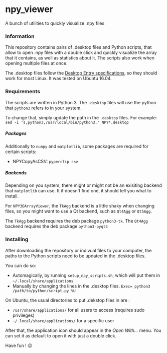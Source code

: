 # npy_viewer
A bunch of utilities to quickly visualize .npy files

### Information

This repository contains pairs of .desktop files and Python scripts,
that allow to open .npy files with a double click and quickly
visualize the array that it contains, as well as statistics about it.
The scripts also work when opening multiple files at once.

The .desktop files follow the [Desktop Entry specifications](https://specifications.freedesktop.org/desktop-entry-spec/desktop-entry-spec-latest.html),
so they should work for most Linux.
It was tested on Ubuntu 16.04.

### Requirements

The scripts are written in Python 3.
The `.desktop` files will use the python that `python3` refers to in your system.

To change that, simply update the path in the `.desktop` files.
For example:
    `sed -i 's,python3,/usr/local/bin/python3,' NPY*.desktop`

##### Packages

Additionally to `numpy` and `matplotlib`, some packages are required for certain scripts:
- NPYCopyAsCSV: `pyperclip csv`

##### Backends

Depending on you system, there might or might not be an exisiting backend that `matplotlib` can use.
It if doesn't find one, it should tell you what to install.

For `NPY3DArrayViewer`, the `TkAgg` backend is a little shaky when changing files, so you might want
to use a Qt backend, such as `Qt4Agg` or `Qt5Agg`.

The `TkAgg` backend requires the deb package `python3-tk`.
The `Qt4Agg` backend requires the deb package `python3-pyqt4`

### Installing

After downloading the repository or indivual files to your computer,
the paths to the Python scripts need to be updated in the .desktop files.

You can do so:

- Automagically, by running `setup_npy_scripts.sh`, which will put them in `~/.local/share/applications`
- Manually by changing the lines in the .desktop files.
 `Exec= python3 /path/to/python/script.py %U`

On Ubuntu, the usual directories to put .dekstop files in are :
- `/usr/share/applications/` for all users to access (requires sudo privileges)
- `~/.local/share/applications/` for a specific user

After that, the application icon should appear in the *Open With...* menu.
You can set it as default to open it with just a double click.

Have fun ! :wink:
